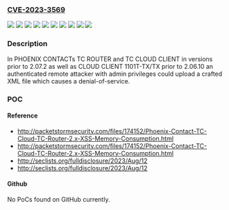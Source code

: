 ### [CVE-2023-3569](https://cve.mitre.org/cgi-bin/cvename.cgi?name=CVE-2023-3569)
![](https://img.shields.io/static/v1?label=Product&message=CLOUD%20CLIENT%201101T-TX%2FTX&color=blue)
![](https://img.shields.io/static/v1?label=Product&message=TC%20CLOUD%20CLIENT%201002-4G%20ATT&color=blue)
![](https://img.shields.io/static/v1?label=Product&message=TC%20CLOUD%20CLIENT%201002-4G%20VZW&color=blue)
![](https://img.shields.io/static/v1?label=Product&message=TC%20CLOUD%20CLIENT%201002-4G&color=blue)
![](https://img.shields.io/static/v1?label=Product&message=TC%20ROUTER%203002T-4G%20ATT&color=blue)
![](https://img.shields.io/static/v1?label=Product&message=TC%20ROUTER%203002T-4G%20VZW&color=blue)
![](https://img.shields.io/static/v1?label=Product&message=TC%20ROUTER%203002T-4G&color=blue)
![](https://img.shields.io/static/v1?label=Version&message=0%3C%202.06.10%20&color=brighgreen)
![](https://img.shields.io/static/v1?label=Version&message=0%3C%202.07.2%20&color=brighgreen)
![](https://img.shields.io/static/v1?label=Vulnerability&message=CWE-776%20Improper%20Restriction%20of%20Recursive%20Entity%20References%20in%20DTDs%20('XML%20Entity%20Expansion')&color=brighgreen)

### Description

In PHOENIX CONTACTs TC ROUTER and TC CLOUD CLIENT in versions prior to 2.07.2  as well as CLOUD CLIENT 1101T-TX/TX prior to 2.06.10 an authenticated remote attacker with admin privileges could upload a crafted XML file which causes a denial-of-service.

### POC

#### Reference
- http://packetstormsecurity.com/files/174152/Phoenix-Contact-TC-Cloud-TC-Router-2.x-XSS-Memory-Consumption.html
- http://packetstormsecurity.com/files/174152/Phoenix-Contact-TC-Cloud-TC-Router-2.x-XSS-Memory-Consumption.html
- http://seclists.org/fulldisclosure/2023/Aug/12
- http://seclists.org/fulldisclosure/2023/Aug/12

#### Github
No PoCs found on GitHub currently.

